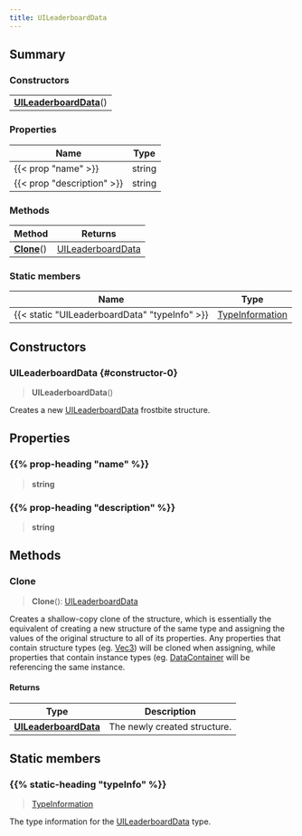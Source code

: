 ```yaml
---
title: UILeaderboardData
---
```



## Summary
### Constructors
| |
| ----------- |
| **[UILeaderboardData](#constructor-0)**() |

### Properties
| Name | Type |
| ---- | ---- |
| {{< prop "name" >}} | string |
| {{< prop "description" >}} | string |

### Methods
| Method | Returns |
| ------ | ---- |
| **[Clone](#clone)**() | [UILeaderboardData](/vext/ref/fb/uileaderboarddata) |

### Static members
| Name | Type |
| ---- | ---- |
| {{< static "UILeaderboardData" "typeInfo" >}} | [TypeInformation](/vext/ref/shared/class/typeinformation) |

## Constructors
### UILeaderboardData {#constructor-0}
> **UILeaderboardData**()

Creates a new [UILeaderboardData](/vext/ref/fb/uileaderboarddata) frostbite structure.

## Properties
### {{% prop-heading "name" %}}
> **string**

### {{% prop-heading "description" %}}
> **string**

## Methods
### Clone
> **Clone**(): [UILeaderboardData](/vext/ref/fb/uileaderboarddata)

Creates a shallow-copy clone of the structure, which is essentially the equivalent of creating a new structure of the same type and assigning the values of the original structure to all of its properties. Any properties that contain structure types (eg. [Vec3](/vext/ref/shared/class/vec3)) will be cloned when assigning, while properties that contain instance types (eg. [DataContainer](/vext/ref/shared/class/datacontainer) will be referencing the same instance.

#### Returns
| Type | Description |
| ---- | ----------- |
| **[UILeaderboardData](/vext/ref/fb/uileaderboarddata)** | The newly created structure. |

## Static members
### {{% static-heading "typeInfo" %}}
> [TypeInformation](/vext/ref/shared/class/typeinformation)

The type information for the [UILeaderboardData](/vext/ref/fb/uileaderboarddata) type.

